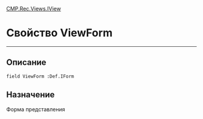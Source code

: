 ﻿---
Link: CMP.Rec.Views.IView.@ViewForm
---

<!---  Навигация
[Имя проекта](#) :
-->
[CMP.Rec.Views.IView](Default)

# Свойство ViewForm
---

## Описание

    field ViewForm :Def.IForm

<!--
## Аргументы{#Args}

### Аргумент1

Описание аргумента 1
-->

## Назначение

Форма представления

<!--
## Пример

    ViewForm...
-->

